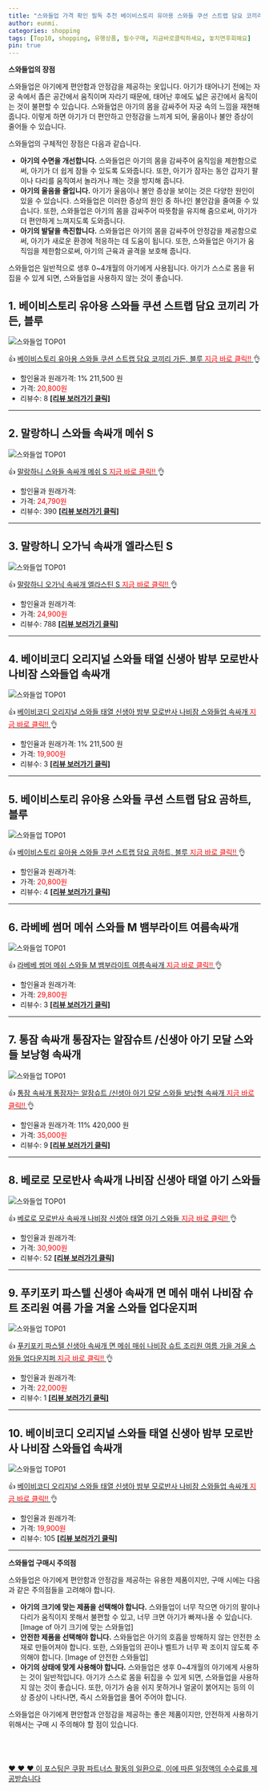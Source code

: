 ```yaml
---
title: "스와들업 가격 확인 필독 추천 베이비스토리 유아용 스와들 쿠션 스트랩 담요 코끼리 가든, 블루 비교 장점 구매가이드"
author: eunmi.
categories: shopping
tags: [Top10, shopping, 유행상품, 필수구매, 지금바로클릭하세요, 놓치면후회해요]
pin: true
---
```

**스와들업의 장점**

스와들업은 아기에게 편안함과 안정감을 제공하는 옷입니다. 아기가 태어나기 전에는 자궁 속에서 좁은 공간에서 움직이며 자라기 때문에, 태어난 후에도 넓은 공간에서 움직이는 것이 불편할 수 있습니다. 스와들업은 아기의 몸을 감싸주어 자궁 속의 느낌을 재현해 줍니다. 이렇게 하면 아기가 더 편안하고 안정감을 느끼게 되어, 울음이나 불안 증상이 줄어들 수 있습니다.

스와들업의 구체적인 장점은 다음과 같습니다.

* **아기의 수면을 개선합니다.** 스와들업은 아기의 몸을 감싸주어 움직임을 제한함으로써, 아기가 더 쉽게 잠들 수 있도록 도와줍니다. 또한, 아기가 잠자는 동안 갑자기 팔이나 다리를 움직여서 놀라거나 깨는 것을 방지해 줍니다.
* **아기의 울음을 줄입니다.** 아기가 울음이나 불안 증상을 보이는 것은 다양한 원인이 있을 수 있습니다. 스와들업은 이러한 증상의 원인 중 하나인 불안감을 줄여줄 수 있습니다. 또한, 스와들업은 아기의 몸을 감싸주어 따뜻함을 유지해 줌으로써, 아기가 더 편안하게 느껴지도록 도와줍니다.
* **아기의 발달을 촉진합니다.** 스와들업은 아기의 몸을 감싸주어 안정감을 제공함으로써, 아기가 새로운 환경에 적응하는 데 도움이 됩니다. 또한, 스와들업은 아기가 움직임을 제한함으로써, 아기의 근육과 골격을 보호해 줍니다.

스와들업은 일반적으로 생후 0~4개월의 아기에게 사용됩니다. 아기가 스스로 몸을 뒤집을 수 있게 되면, 스와들업을 사용하지 않는 것이 좋습니다.

   

## 1. 베이비스토리 유아용 스와들 쿠션 스트랩 담요 코끼리 가든, 블루

![스와들업 TOP01](https://thumbnail9.coupangcdn.com/thumbnails/remote/230x230ex/image/retail/images/2023/05/10/10/1/e1752be3-ba98-4662-b267-5b3b6cd0bc13.jpg)


👍 [베이비스토리 유아용 스와들 쿠션 스트랩 담요 코끼리 가든, 블루 <font color=red> 지금 바로 클릭!! </font> ](https://link.coupang.com/re/AFFSDP?lptag=AF3617701&subid=GithubCoopas&pageKey=7324713642&traceid=V0-153&itemId=18793551398&vendorItemId=85924565582) 👌 


- 할인율과 원래가격: 1%  211,500   원
- 가격: <span style='color:red'>20,800원</span>
- 리뷰수: 8  [**[리뷰 보러가기 클릭]**](https://link.coupang.com/re/AFFSDP?lptag=AF3617701&subid=GithubCoopas&pageKey=7324713642&traceid=V0-153&itemId=18793551398&vendorItemId=85924565582)

---


   

## 2. 말랑하니 스와들 속싸개 메쉬 S

![스와들업 TOP01](https://thumbnail8.coupangcdn.com/thumbnails/remote/230x230ex/image/retail/images/1112118795525786-e78363fd-3a74-4f8e-a741-3e47749881c2.jpg)


👍 [말랑하니 스와들 속싸개 메쉬 S <font color=red> 지금 바로 클릭!! </font> ](https://link.coupang.com/re/AFFSDP?lptag=AF3617701&subid=GithubCoopas&pageKey=243954151&traceid=V0-153&itemId=774190153&vendorItemId=4980633498) 👌 


- 할인율과 원래가격: 
- 가격: <span style='color:red'>24,790원</span>
- 리뷰수: 390  [**[리뷰 보러가기 클릭]**](https://link.coupang.com/re/AFFSDP?lptag=AF3617701&subid=GithubCoopas&pageKey=243954151&traceid=V0-153&itemId=774190153&vendorItemId=4980633498)

---


   

## 3. 말랑하니 오가닉 속싸개 엘라스틴 S

![스와들업 TOP01](https://thumbnail8.coupangcdn.com/thumbnails/remote/230x230ex/image/retail/images/1112159298625681-ec8b2f5d-363c-4a5c-99f8-abcfbd6cbfa4.jpg)


👍 [말랑하니 오가닉 속싸개 엘라스틴 S <font color=red> 지금 바로 클릭!! </font> ](https://link.coupang.com/re/AFFSDP?lptag=AF3617701&subid=GithubCoopas&pageKey=1414788381&traceid=V0-153&itemId=2451470674&vendorItemId=70445115284) 👌 


- 할인율과 원래가격: 
- 가격: <span style='color:red'>24,900원</span>
- 리뷰수: 788  [**[리뷰 보러가기 클릭]**](https://link.coupang.com/re/AFFSDP?lptag=AF3617701&subid=GithubCoopas&pageKey=1414788381&traceid=V0-153&itemId=2451470674&vendorItemId=70445115284)

---


   

## 4. 베이비코디 오리지널 스와들 태열 신생아 밤부 모로반사 나비잠 스와들업 속싸개

![스와들업 TOP01](https://thumbnail10.coupangcdn.com/thumbnails/remote/230x230ex/image/vendor_inventory/b26d/6a9aadad069d7a43493e1bfb3a21904e72a6acebcb5c903ef1d5fdefb0ca.jpg)


👍 [베이비코디 오리지널 스와들 태열 신생아 밤부 모로반사 나비잠 스와들업 속싸개 <font color=red> 지금 바로 클릭!! </font> ](https://link.coupang.com/re/AFFSDP?lptag=AF3617701&subid=GithubCoopas&pageKey=7219013928&traceid=V0-153&itemId=18289155338&vendorItemId=87590907834) 👌 


- 할인율과 원래가격: 1%  211,500   원
- 가격: <span style='color:red'>19,900원</span>
- 리뷰수: 3  [**[리뷰 보러가기 클릭]**](https://link.coupang.com/re/AFFSDP?lptag=AF3617701&subid=GithubCoopas&pageKey=7219013928&traceid=V0-153&itemId=18289155338&vendorItemId=87590907834)

---


   

## 5. 베이비스토리 유아용 스와들 쿠션 스트랩 담요 곰하트, 블루

![스와들업 TOP01](https://thumbnail7.coupangcdn.com/thumbnails/remote/230x230ex/image/retail/images/2023/05/10/10/9/28438a5f-db9c-4f99-b88f-195615e2d7c4.jpg)


👍 [베이비스토리 유아용 스와들 쿠션 스트랩 담요 곰하트, 블루 <font color=red> 지금 바로 클릭!! </font> ](https://link.coupang.com/re/AFFSDP?lptag=AF3617701&subid=GithubCoopas&pageKey=7324713642&traceid=V0-153&itemId=18793551552&vendorItemId=85924565660) 👌 


- 할인율과 원래가격: 
- 가격: <span style='color:red'>20,800원</span>
- 리뷰수: 4  [**[리뷰 보러가기 클릭]**](https://link.coupang.com/re/AFFSDP?lptag=AF3617701&subid=GithubCoopas&pageKey=7324713642&traceid=V0-153&itemId=18793551552&vendorItemId=85924565660)

---


   

## 6. 라베베 썸머 메쉬 스와들 M 뱀부라이트 여름속싸개

![스와들업 TOP01](https://thumbnail10.coupangcdn.com/thumbnails/remote/230x230ex/image/vendor_inventory/26e1/e59c9d4a5841de95d836d0be7d7fbd75da39db7e8ad6ca8693a88b593a64.jpg)


👍 [라베베 썸머 메쉬 스와들 M 뱀부라이트 여름속싸개 <font color=red> 지금 바로 클릭!! </font> ](https://link.coupang.com/re/AFFSDP?lptag=AF3617701&subid=GithubCoopas&pageKey=6309005208&traceid=V0-153&itemId=13084474979&vendorItemId=84593455277) 👌 


- 할인율과 원래가격: 
- 가격: <span style='color:red'>29,800원</span>
- 리뷰수: 3  [**[리뷰 보러가기 클릭]**](https://link.coupang.com/re/AFFSDP?lptag=AF3617701&subid=GithubCoopas&pageKey=6309005208&traceid=V0-153&itemId=13084474979&vendorItemId=84593455277)

---


   

## 7. 통잠 속싸개 통잠자는 알잠슈트 /신생아 아기 모달 스와들 보낭형 속싸개

![스와들업 TOP01](https://thumbnail10.coupangcdn.com/thumbnails/remote/230x230ex/image/vendor_inventory/d82a/af18b06bc0dacde7216d13d0f2f99936285aafe84d2cb055810d74da6ff3.jpg)


👍 [통잠 속싸개 통잠자는 알잠슈트 /신생아 아기 모달 스와들 보낭형 속싸개 <font color=red> 지금 바로 클릭!! </font> ](https://link.coupang.com/re/AFFSDP?lptag=AF3617701&subid=GithubCoopas&pageKey=7334945677&traceid=V0-153&itemId=18839423673&vendorItemId=85969162088) 👌 


- 할인율과 원래가격: 11%  420,000   원
- 가격: <span style='color:red'>35,000원</span>
- 리뷰수: 9  [**[리뷰 보러가기 클릭]**](https://link.coupang.com/re/AFFSDP?lptag=AF3617701&subid=GithubCoopas&pageKey=7334945677&traceid=V0-153&itemId=18839423673&vendorItemId=85969162088)

---


   

## 8. 베로로 모로반사 속싸개 나비잠 신생아 태열 아기 스와들

![스와들업 TOP01](https://thumbnail9.coupangcdn.com/thumbnails/remote/230x230ex/image/vendor_inventory/43c9/213ada173603866ec23b63aa05a280015ede0ee8a3778ad568b65a34f09d.jpg)


👍 [베로로 모로반사 속싸개 나비잠 신생아 태열 아기 스와들 <font color=red> 지금 바로 클릭!! </font> ](https://link.coupang.com/re/AFFSDP?lptag=AF3617701&subid=GithubCoopas&pageKey=7490127745&traceid=V0-153&itemId=19584395629&vendorItemId=83343639679) 👌 


- 할인율과 원래가격: 
- 가격: <span style='color:red'>30,900원</span>
- 리뷰수: 52  [**[리뷰 보러가기 클릭]**](https://link.coupang.com/re/AFFSDP?lptag=AF3617701&subid=GithubCoopas&pageKey=7490127745&traceid=V0-153&itemId=19584395629&vendorItemId=83343639679)

---


   

## 9. 푸키포키 파스텔 신생아 속싸개 면 메쉬 매쉬 나비잠 슈트 조리원 여름 가을 겨울 스와들 업다운지퍼

![스와들업 TOP01](https://thumbnail9.coupangcdn.com/thumbnails/remote/230x230ex/image/vendor_inventory/f489/6178663e6f381bc278cab7a484efa406291c1404953f4193cc379f682d5b.png)


👍 [푸키포키 파스텔 신생아 속싸개 면 메쉬 매쉬 나비잠 슈트 조리원 여름 가을 겨울 스와들 업다운지퍼 <font color=red> 지금 바로 클릭!! </font> ](https://link.coupang.com/re/AFFSDP?lptag=AF3617701&subid=GithubCoopas&pageKey=7712624962&traceid=V0-153&itemId=20678071786&vendorItemId=87566075936) 👌 


- 할인율과 원래가격: 
- 가격: <span style='color:red'>22,000원</span>
- 리뷰수: 1  [**[리뷰 보러가기 클릭]**](https://link.coupang.com/re/AFFSDP?lptag=AF3617701&subid=GithubCoopas&pageKey=7712624962&traceid=V0-153&itemId=20678071786&vendorItemId=87566075936)

---


   

## 10. 베이비코디 오리지널 스와들 태열 신생아 밤부 모로반사 나비잠 스와들업 속싸개

![스와들업 TOP01](https://thumbnail10.coupangcdn.com/thumbnails/remote/230x230ex/image/vendor_inventory/b26d/6a9aadad069d7a43493e1bfb3a21904e72a6acebcb5c903ef1d5fdefb0ca.jpg)


👍 [베이비코디 오리지널 스와들 태열 신생아 밤부 모로반사 나비잠 스와들업 속싸개 <font color=red> 지금 바로 클릭!! </font> ](https://link.coupang.com/re/AFFSDP?lptag=AF3617701&subid=GithubCoopas&pageKey=7289907743&traceid=V0-153&itemId=18629851217&vendorItemId=87590907935) 👌 


- 할인율과 원래가격: 
- 가격: <span style='color:red'>19,900원</span>
- 리뷰수: 105  [**[리뷰 보러가기 클릭]**](https://link.coupang.com/re/AFFSDP?lptag=AF3617701&subid=GithubCoopas&pageKey=7289907743&traceid=V0-153&itemId=18629851217&vendorItemId=87590907935)

---
**스와들업 구매시 주의점**

스와들업은 아기에게 편안함과 안정감을 제공하는 유용한 제품이지만, 구매 시에는 다음과 같은 주의점들을 고려해야 합니다.

* **아기의 크기에 맞는 제품을 선택해야 합니다.** 스와들업이 너무 작으면 아기의 팔이나 다리가 움직이지 못해서 불편할 수 있고, 너무 크면 아기가 빠져나올 수 있습니다.
[Image of 아기 크기에 맞는 스와들업]
* **안전한 제품을 선택해야 합니다.** 스와들업은 아기의 호흡을 방해하지 않는 안전한 소재로 만들어져야 합니다. 또한, 스와들업의 끈이나 벨트가 너무 꽉 조이지 않도록 주의해야 합니다.
[Image of 안전한 스와들업]
* **아기의 상태에 맞게 사용해야 합니다.** 스와들업은 생후 0~4개월의 아기에게 사용하는 것이 일반적입니다. 아기가 스스로 몸을 뒤집을 수 있게 되면, 스와들업을 사용하지 않는 것이 좋습니다. 또한, 아기가 숨을 쉬지 못하거나 얼굴이 붉어지는 등의 이상 증상이 나타나면, 즉시 스와들업을 풀어 주어야 합니다.

스와들업은 아기에게 편안함과 안정감을 제공하는 좋은 제품이지만, 안전하게 사용하기 위해서는 구매 시 주의해야 할 점이 있습니다.<br><br><br><br><br> [ ❤ ❤ ❤ 이 포스팅은 쿠팡 파트너스 활동의 일환으로, 이에 따른 일정액의 수수료를 제공받습니다](https://link.coupang.com/a/bcEFyh)